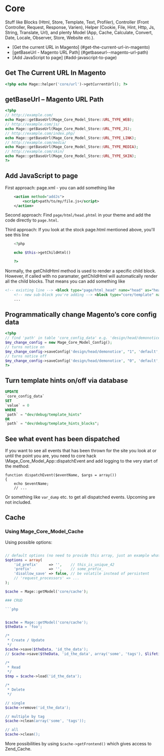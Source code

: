 # Core

Stuff like Blocks (Html, Store, Template, Text, Profiler),
Controller (Front Controller, Request, Response, Varien),
Helper (Cookie, File, Hint, Http, Js, String, Translate, Url),
and plenty Model (App, Cache, Calculate, Convert, Date, Locale, Observer, Store, Website etc.).

- [Get the current URL in Magento] (#get-the-current-url-in-magento)
- [getBaseUrl - Magento URL Path] (#getbaseurl--magento-url-path)
- [Add JavaScript to page] (#add-javascript-to-page)

## Get The Current URL In Magento

```php
<?php echo Mage::helper('core/url')->getCurrentUrl(); ?>
```

## getBaseUrl – Magento URL Path

```php
<?php
// http://example.com/
echo Mage::getBaseUrl(Mage_Core_Model_Store::URL_TYPE_WEB);
// http://example.com/js/
echo Mage::getBaseUrl(Mage_Core_Model_Store::URL_TYPE_JS);
// http://example.com/index.php/
echo Mage::getBaseUrl(Mage_Core_Model_Store::URL_TYPE_LINK);
// http://example.com/media/
echo Mage::getBaseUrl(Mage_Core_Model_Store::URL_TYPE_MEDIA);
// http://example.com/skin/
echo Mage::getBaseUrl(Mage_Core_Model_Store::URL_TYPE_SKIN);
?>
```

## Add JavaScript to page

First approach: page.xml - you can add something like

```xml
    <action method="addJs">
        <script>path/to/my/file.js</script>
    </action>
```

Second approach: Find `page/html/head.phtml` in your theme and add the code directly to `page.html`.

Third approach: If you look at the stock page.html mentioned above, you'll see this line

```php
    <?php

    echo $this->getChildHtml()

    ?>
```

Normally, the getChildHtml method is used to render a specific child block. However, if called with no paramater, getChildHtml will automatically render all the child blocks. That means you can add something like

```xml
<!-- existing line --> <block type="page/html_head" name="head" as="head">
	<!-- new sub-block you're adding --> <block type="core/template" name="mytemplate" as="mytemplate" template="page/mytemplate.phtml"/>
	...
```

## Programmatically change Magento’s core config data

```php
<?php
// find 'path' in table 'core_config_data' e.g. 'design/head/demonotice'
$my_change_config = new Mage_Core_Model_Config();
// turns notice on
$my_change_config->saveConfig('design/head/demonotice', "1", 'default', 0);
// turns notice off
$my_change_config->saveConfig('design/head/demonotice', "0", 'default', 0);
?>
```

## Turn template hints on/off via database

```sql
UPDATE
`core_config_data`
SET
`value` = 0
WHERE
`path` = "dev/debug/template_hints"
OR
`path` = "dev/debug/template_hints_blocks";
```

## See what event has been dispatched

If you want to see all events that has been thrown for the site you look at or until the point you are,
you need to core hack \Mage_Core_Model_App::dispatchEvent and add logging to the very start of the method:

```
function dispatchEvent($eventName, $args = array())
{
    echo $eventName;
    // ...
```

Or something like `var_dump` etc. to get all dispatched events.
Upcoming are not included.


## Cache

### Using Mage_Core_Model_Cache

Using possible options:

```php

// default options (no need to provide this array, just an example what is possible)
$options = array(
    'id_prefix'     => '',    // this_is_unique_42
    'prefix'        => '',    // some_prefix_
    'disallow_save' => false, // be volatile instead of persistent
    // 'request_processors' => ...
);

$cache = Mage::getModel('core/cache');

### CRUD

```php


$cache = Mage::getModel('core/cache');
$theData = 'foo';

/*
 * Create / Update
 */
$cache->save($theData, 'id_the_data');
// $cache->save($theData, 'id_the_data', array('some', 'tags'), $lifetime);

/*
 * Read
 */
$tmp = $cache->load('id_the_data');

/*
 * Delete
 */

// single
$cache->remove('id_the_data');

// multiple by tag
$cache->clean(array('some', 'tags'));

// all
$cache->clean();

```

More possibilities by using `$cache->getFrontend()` which gives access to Zend_Cache.
